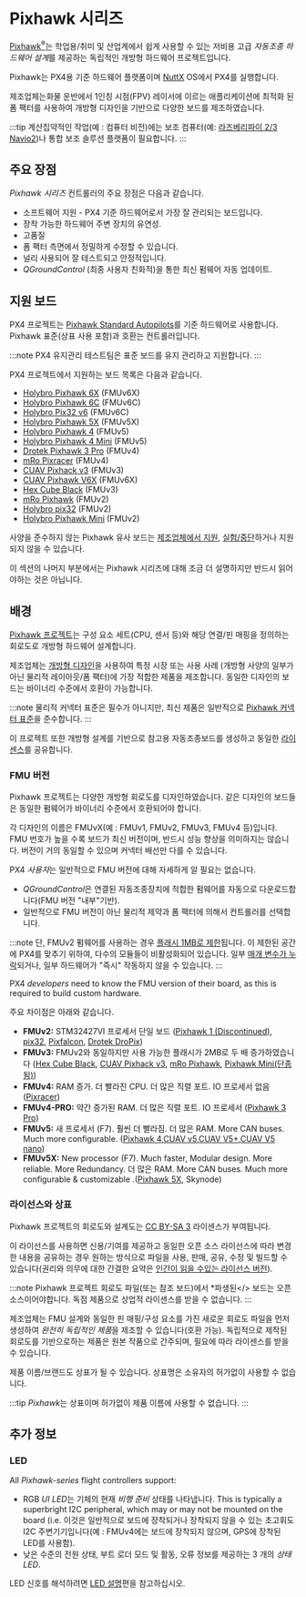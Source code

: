 # Pixhawk 시리즈

[Pixhawk<sup>&reg;</sup>](https://pixhawk.org/)는 학업용/취미 및 산업계에서 쉽게 사용할 수 있는 저비용 고급 *자동조종 하드웨어 설계*를 제공하는 독립적인 개방형 하드웨어 프로젝트입니다.

Pixhawk는 PX4용 기준 하드웨어 플랫폼이며 [NuttX](https://nuttx.apache.org/) OS에서 PX4를 실행합니다.

제조업체는화물 운반에서 1인칭 시점(FPV) 레이서에 이르는 애플리케이션에 최적화 된 폼 팩터를 사용하여 개방형 디자인을 기반으로 다양한 보드를 제조하였습니다.

:::tip
계산집약적인 작업(예 : 컴퓨터 비전)에는 보조 컴퓨터(예: [라즈베리파이 2/3 Navio2](../flight_controller/raspberry_pi_navio2.md))나 통합 보조 솔루션 플랫폼이 필요합니다.
:::

## 주요 장점

*Pixhawk 시리즈* 컨트롤러의 주요 장점은 다음과 같습니다.
* 소프트웨어 지원 - PX4 기준 하드웨어로서 가장 잘 관리되는 보드입니다.
* 장착 가능한 하드웨어 주변 장치의 유연성.
* 고품질
* 폼 팩터 측면에서 정밀하게 수정할 수 있습니다.
* 널리 사용되어 잘 테스트되고 안정적입니다.
* *QGroundControl* (최종 사용자 친화적)을 통한 최신 펌웨어 자동 업데이트.


<span id="recommended"></span>
## 지원 보드

PX4 프로젝트는 [Pixhawk Standard Autopilots](../flight_controller/autopilot_pixhawk_standard.md)를 기준 하드웨어로 사용합니다. Pixhawk 표준(상표 사용 포함)과 호환는 컨트롤러입니다.

:::note
PX4 유지관리 테스트팀은 표준 보드를 유지 관리하고 지원합니다.
:::

PX4 프로젝트에서 지원하는 보드 목록은 다음과 같습니다.

* [Holybro Pixhawk 6X](../flight_controller/pixhawk6x.md) (FMUv6X)
* [Holybro Pixhawk 6C](../flight_controller/pixhawk6c.md) (FMUv6C)
* [Holybro Pix32 v6](../flight_controller/holybro_pix32_v6.md) (FMUv6C)
* [Holybro Pixhawk 5X](../flight_controller/pixhawk5x.md) (FMUv5X)
* [Holybro Pixhawk 4](../flight_controller/pixhawk4.md) (FMUv5)
* [Holybro Pixhawk 4 Mini](../flight_controller/pixhawk4_mini.md) (FMUv5)
* [Drotek Pixhawk 3 Pro](../flight_controller/pixhawk3_pro.md) (FMUv4)
* [mRo Pixracer](../flight_controller/pixracer.md)  (FMUv4)
* [CUAV Pixhack v3](../flight_controller/pixhack_v3.md) (FMUv3)
* [CUAV Pixhawk V6X](../flight_controller/cuav_pixhawk_v6x.md) (FMUv6X)
* [Hex Cube Black](../flight_controller/pixhawk-2.md) (FMUv3)
* [mRo Pixhawk](../flight_controller/mro_pixhawk.md) (FMUv2)
* [Holybro pix32](../flight_controller/holybro_pix32.md) (FMUv2)
* [Holybro Pixhawk Mini](../flight_controller/pixhawk_mini.md) (FMUv2)

사양을 준수하지 않는 Pixhawk 유사 보드는 [제조업체에서 지원](../flight_controller/autopilot_manufacturer_supported.md), [실험/중단](../flight_controller/autopilot_experimental.md)하거나 지원되지 않을 수 있습니다.

이 섹션의 나머지 부분에서는 Pixhawk 시리즈에 대해 조금 더 설명하지만 반드시 읽어야하는 것은 아닙니다.

## 배경

[Pixhawk 프로젝트](https://pixhawk.org/)는 구성 요소 세트(CPU, 센서 등)와 해당 연결/핀 매핑을 정의하는 회로도로 개방형 하드웨어 설계합니다.

제조업체는 [개방형 디자인](https://github.com/pixhawk/Hardware)을 사용하여 특정 시장 또는 사용 사례 (개방형 사양의 일부가 아닌 물리적 레이아웃/폼 팩터)에 가장 적합한 제품을 제조합니다. 동일한 디자인의 보드는 바이너리 수준에서 호환이 가능합니다.

:::note
물리적 커넥터 표준은 필수가 아니지만, 최신 제품은 일반적으로 [Pixhawk 커넥터 표준](https://pixhawk.org/pixhawk-connector-standard/)을 준수합니다.
:::

이 프로젝트 또한 개방형 설계를 기반으로 참고용 자동조종보드를 생성하고 동일한 [라이센스](#licensing-and-trademarks)를 공유합니다.

<span id="fmu_versions"></span>
### FMU 버전

Pixhawk 프로젝트는 다양한 개방형 회로도를 디자인하였습니다. 같은 디자인의 보드들은 동일한 펌웨어가 바이너리 수준에서 호환되어야 합니다.

각 디자인의 이름은 FMUvX(예 : FMUv1, FMUv2, FMUv3, FMUv4 등)입니다. FMU 번호가 높을 수록 보드가 최신 버전이며, 반드시 성능 향상을 의미하지는 않습니다. 버전이 거의 동일할 수 있으며 커넥터 배선만 다를 수 있습니다.

PX4 *사용자*는 일반적으로 FMU 버전에 대해 자세하게 알 필요는 없습니다.
  - *QGroundControl*은 연결된 자동조종장치에 적합한 펌웨어를 자동으로 다운로드합니다(FMU 버전 "내부"기반).
  - 일반적으로 FMU 버전이 아닌 물리적 제약과 폼 팩터에 의해서 컨트롤러를 선택합니다.

:::note
단, FMUv2 펌웨어를 사용하는 경우 [플래시 1MB로 제한](../flight_controller/silicon_errata.md#fmuv2-pixhawk-silicon-errata)됩니다. 이 제한된 공간에 PX4를 맞추기 위하여, 다수의 모듈들이 비활성화되어 있습니다. 일부 [매개 변수가 누락](../advanced_config/parameters.md#missing)되거나, 일부 하드웨어가 "즉시" 작동하지 않을 수 있습니다.
:::

PX4 *developers* need to know the FMU version of their board, as this is required to build custom hardware.

주요 차이점은 아래와 같습니다.

- **FMUv2:** STM32427VI 프로세서 단일 보드 ([Pixhawk 1 (Discontinued)](../flight_controller/pixhawk.md), [pix32](../flight_controller/holybro_pix32.md), [Pixfalcon](../flight_controller/pixfalcon.md), [Drotek DroPix](../flight_controller/dropix.md))
- **FMUv3:** FMUv2와 동일하지만 사용 가능한 플래시가 2MB로 두 배 증가하였습니다 ([Hex Cube Black](../flight_controller/pixhawk-2.md), [CUAV Pixhack v3](../flight_controller/pixhack_v3.md), [mRo Pixhawk](../flight_controller/mro_pixhawk.md), [Pixhawk Mini(단종됨)](../flight_controller/pixhawk_mini.md))
- **FMUv4:** RAM 증가. 더 빨라진 CPU. 더 많은 직렬 포트. IO 프로세서 없음 ([Pixracer](../flight_controller/pixracer.md))
- **FMUv4-PRO:** 약간 증가된 RAM. 더 많은 직렬 포트. IO 프로세서 ([Pixhawk 3 Pro](../flight_controller/pixhawk3_pro.md))
- **FMUv5:** 새 프로세서 (F7). 훨씬 더 빨라짐. 더 많은 RAM. More CAN buses. Much more configurable. ([Pixhawk 4](../flight_controller/pixhawk4.md),[CUAV v5](../flight_controller/cuav_v5.md),[CUAV V5+](../flight_controller/cuav_v5_plus.md),[CUAV V5 nano](../flight_controller/cuav_v5_nano.md))
- **FMUv5X:** New processor (F7). Much faster, Modular design. More reliable. More Redundancy. 더 많은 RAM. More CAN buses. Much more configurable & customizable .([Pixhawk 5X](../flight_controller/pixhawk5x.md), Skynode)

<span id="licensing-and-trademarks"></span>
### 라이선스와 상표

Pixhawk 프로젝트의 회로도와 설계도는 [CC BY-SA 3](https://creativecommons.org/licenses/by-sa/3.0/legalcode) 라이센스가 부여됩니다.

이 라이선스를 사용하면 신용/기여를 제공하고 동일한 오픈 소스 라이선스에 따라 변경한 내용을 공유하는 경우 원하는 방식으로 파일을 사용, 판매, 공유, 수정 및 빌드할 수 있습니다(권리와 의무에 대한 간결한 요약은 [인간이 읽을 수있는 라이선스 버전](https://creativecommons.org/licenses/by-sa/3.0/)).

:::note
Pixhawk 프로젝트 회로도 파일(또는 참조 보드)에서 *파생된</> 보드는 오픈 소스이어야합니다. 독점 제품으로 상업적 라이센스를 받을 수 없습니다.
:::

제조업체는 FMU 설계와 동일한 핀 매핑/구성 요소를 가진 새로운 회로도 파일을 먼저 생성하여 *완전히 독립적인 제품*을 제조할 수 있습니다(호환 가능). 독립적으로 제작된 회로도를 기반으로하는 제품은 원본 작품으로 간주되며, 필요에 따라 라이센스를 받을 수 있습니다.

제품 이름/브랜드도 상표가 될 수 있습니다. 상표명은 소유자의 허가없이 사용할 수 없습니다.

:::tip
*Pixhawk*는 상표이며 허가없이 제품 이름에 사용할 수 없습니다.
:::

## 추가 정보

### LED

All *Pixhawk-series* flight controllers support:
* RGB *UI LED*는 기체의 현재 *비행 준비* 상태를 나타냅니다. This is typically a superbright I2C peripheral, which may or may not be mounted on the board (i.e. 이것은 일반적으로 보드에 장착되거나 장착되지 않을 수 있는 초고휘도 I2C 주변기기입니다(예 : FMUv4에는 보드에 장착되지 않으며, GPS에 장착된 LED를 사용함).
* 낮은 수준의 전원 상태, 부트 로더 모드 및 활동, 오류 정보를 제공하는 3 개의 *상태 LED*.

LED 신호를 해석하려면 [LED 설명](../getting_started/led_meanings.md)편을 참고하십시오.
